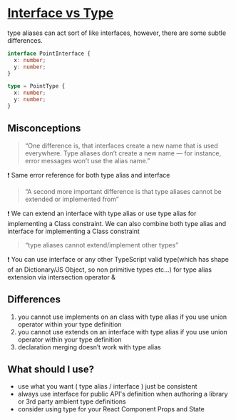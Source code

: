 # [Interface vs Type](https://medium.com/@martin_hotell/interface-vs-type-alias-in-typescript-2-7-2a8f1777af4c)

type aliases can act sort of like interfaces, however, there are some subtle differences.

``` ts
interface PointInterface {
  x: number;
  y: number;
}

type = PointType {
  x: number;
  y: number;  
}
```

## Misconceptions

> “One difference is, that interfaces create a new name that is used everywhere. Type aliases don’t create a new name — for instance, error messages won’t use the alias name.”

&#10071; Same error reference for both type alias and interface

> “A second more important difference is that type aliases cannot be extended or implemented from”

&#10071; We can extend an interface with type alias or use type alias for implementing a Class constraint. We can also combine both type alias and interface for implementing a Class constraint

> “type aliases cannot extend/implement other types”

&#10071; You can use interface or any other TypeScript valid type(which has shape of an Dictionary/JS Object, so non primitive types etc…) for type alias extension via intersection operator &

## Differences

1. you cannot use implements on an class with type alias if you use union operator within your type definition
2. you cannot use extends on an interface with type alias if you use union operator within your type definition
3. declaration merging doesn’t work with type alias

## What should I use?

- use what you want ( type alias / interface ) just be consistent
- always use interface for public API's definition when authoring a library or 3rd party ambient type definitions
- consider using type for your React Component Props and State